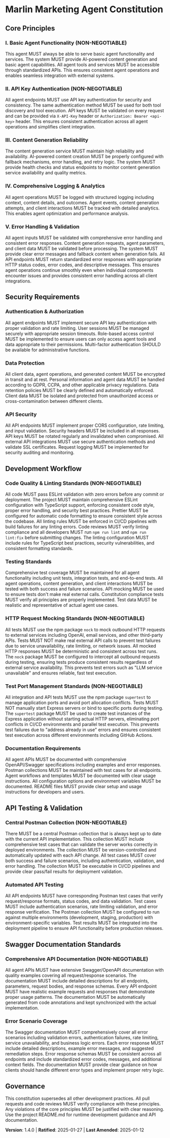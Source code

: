 <!--
Sync Impact Report:
Version change: 1.3.0 → 1.4.0
Modified principles: Testing Standards (expanded with supertest port management requirements)
Added sections: Test Port Management Standards
Removed sections: N/A
Templates requiring updates: 
  ✅ plan-template.md (updated for testing requirements)
  ✅ spec-template.md (updated for testing standards)
  ✅ tasks-template.md (updated for testing task types)
Follow-up TODOs: None
Amendment: Added comprehensive test port management requirements using supertest package
-->

# Marlin Marketing Agent Constitution

## Core Principles

### I. Basic Agent Functionality (NON-NEGOTIABLE)
This agent MUST always be able to serve basic agent functionality and services. The system MUST provide AI-powered content generation and basic agent capabilities. All agent tools and services MUST be accessible through standardized APIs. This ensures consistent agent operations and enables seamless integration with external systems.

### II. API Key Authentication (NON-NEGOTIABLE)
All agent endpoints MUST use API key authentication for security and consistency. The same authentication method MUST be used for both tool discovery and tool execution. API keys MUST be validated on every request and can be provided via `X-API-Key` header or `Authorization: Bearer <api-key>` header. This ensures consistent authentication across all agent operations and simplifies client integration.

### III. Content Generation Reliability
The content generation service MUST maintain high reliability and availability. AI-powered content creation MUST be properly configured with fallback mechanisms, error handling, and retry logic. The system MUST provide health checks and status endpoints to monitor content generation service availability and quality metrics.

### IV. Comprehensive Logging & Analytics
All agent operations MUST be logged with structured logging including context, content details, and outcomes. Agent events, content generation attempts, and client interactions MUST be tracked with detailed analytics. This enables agent optimization and performance analysis.

### V. Error Handling & Validation
All agent inputs MUST be validated with comprehensive error handling and consistent error responses. Content generation requests, agent parameters, and client data MUST be validated before processing. The system MUST provide clear error messages and fallback content when generation fails. All API endpoints MUST return standardized error responses with appropriate HTTP status codes, error codes, and descriptive messages. This ensures agent operations continue smoothly even when individual components encounter issues and provides consistent error handling across all client integrations.

## Security Requirements

### Authentication & Authorization
All agent endpoints MUST implement secure API key authentication with proper validation and rate limiting. User sessions MUST be managed securely with appropriate session timeouts. Role-based access control MUST be implemented to ensure users can only access agent tools and data appropriate to their permissions. Multi-factor authentication SHOULD be available for administrative functions.

### Data Protection
All client data, agent operations, and generated content MUST be encrypted in transit and at rest. Personal information and agent data MUST be handled according to GDPR, CCPA, and other applicable privacy regulations. Data retention policies MUST be clearly defined and automatically enforced. Client data MUST be isolated and protected from unauthorized access or cross-contamination between different clients.

### API Security
All API endpoints MUST implement proper CORS configuration, rate limiting, and input validation. Security headers MUST be included in all responses. API keys MUST be rotated regularly and invalidated when compromised. All external API integrations MUST use secure authentication methods and validate SSL certificates. Request logging MUST be implemented for security auditing and monitoring.

## Development Workflow

### Code Quality & Linting Standards (NON-NEGOTIABLE)
All code MUST pass ESLint validation with zero errors before any commit or deployment. The project MUST maintain comprehensive ESLint configuration with TypeScript support, enforcing consistent code style, proper error handling, and security best practices. Prettier MUST be configured for automatic code formatting to ensure consistent style across the codebase. All linting rules MUST be enforced in CI/CD pipelines with build failures for any linting errors. Code reviews MUST verify linting compliance and all developers MUST run `npm run lint` and `npm run lint:fix` before submitting changes. The linting configuration MUST include rules for TypeScript best practices, security vulnerabilities, and consistent formatting standards.

### Testing Standards
Comprehensive test coverage MUST be maintained for all agent functionality including unit tests, integration tests, and end-to-end tests. All agent operations, content generation, and client interactions MUST be tested with both success and failure scenarios. API mocking MUST be used to ensure tests don't make real external calls. Constitution compliance tests MUST verify all principles are properly implemented. Test data MUST be realistic and representative of actual agent use cases.

### HTTP Request Mocking Standards (NON-NEGOTIABLE)
All tests MUST use the npm package `nock` to mock outbound HTTP requests to external services including OpenAI, email services, and other third-party APIs. Tests MUST NOT make real external API calls to prevent test failures due to service unavailability, rate limiting, or network issues. All mocked HTTP responses MUST be deterministic and consistent across test runs. The `nock` package MUST be configured to intercept all outbound requests during testing, ensuring tests produce consistent results regardless of external service availability. This prevents test errors such as "LLM service unavailable" and ensures reliable, fast test execution.

### Test Port Management Standards (NON-NEGOTIABLE)
All integration and API tests MUST use the npm package `supertest` to manage application ports and avoid port allocation conflicts. Tests MUST NOT manually start Express servers or bind to specific ports during testing. The `supertest` package MUST be used to create test instances of the Express application without starting actual HTTP servers, eliminating port conflicts in CI/CD environments and parallel test execution. This prevents test failures due to "address already in use" errors and ensures consistent test execution across different environments including GitHub Actions.

### Documentation Requirements
All agent APIs MUST be documented with comprehensive OpenAPI/Swagger specifications including examples and error responses. Postman collections MUST be maintained with test cases for all endpoints. Agent workflows and templates MUST be documented with clear usage instructions. All configuration options and environment variables MUST be documented. README files MUST provide clear setup and usage instructions for developers and users.

## API Testing & Validation

### Central Postman Collection (NON-NEGOTIABLE)
There MUST be a central Postman collection that is always kept up to date with the current API implementation. This collection MUST include comprehensive test cases that can validate the server works correctly in deployed environments. The collection MUST be version-controlled and automatically updated with each API change. All test cases MUST cover both success and failure scenarios, including authentication, validation, and error handling. The collection MUST be executable in CI/CD pipelines and provide clear pass/fail results for deployment validation.

### Automated API Testing
All API endpoints MUST have corresponding Postman test cases that verify request/response formats, status codes, and data validation. Test cases MUST include authentication scenarios, rate limiting validation, and error response verification. The Postman collection MUST be configured to run against multiple environments (development, staging, production) with environment-specific variables. Test results MUST be integrated into the deployment pipeline to ensure API functionality before production releases.

## Swagger Documentation Standards

### Comprehensive API Documentation (NON-NEGOTIABLE)
All agent APIs MUST have extensive Swagger/OpenAPI documentation with quality examples covering all request/response scenarios. The documentation MUST include detailed descriptions for all endpoints, parameters, request bodies, and response schemas. Every API endpoint MUST have realistic example requests and responses that demonstrate proper usage patterns. The documentation MUST be automatically generated from code annotations and kept synchronized with the actual implementation.

### Error Scenario Coverage
The Swagger documentation MUST comprehensively cover all error scenarios including validation errors, authentication failures, rate limiting, service unavailability, and business logic errors. Each error response MUST include detailed descriptions, example error messages, and suggested remediation steps. Error response schemas MUST be consistent across all endpoints and include standardized error codes, messages, and additional context fields. The documentation MUST provide clear guidance on how clients should handle different error types and implement proper retry logic.

## Governance

This constitution supersedes all other development practices. All pull requests and code reviews MUST verify compliance with these principles. Any violations of the core principles MUST be justified with clear reasoning. Use the project README.md for runtime development guidance and API documentation.

**Version**: 1.4.0 | **Ratified**: 2025-01-27 | **Last Amended**: 2025-01-12
